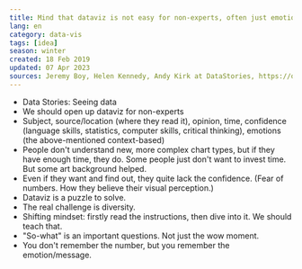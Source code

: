 ```yaml
---
title: Mind that dataviz is not easy for non-experts, often just emotions stick
lang: en
category: data-vis
tags: [idea]
season: winter
created: 18 Feb 2019
updated: 07 Apr 2023
sources: Jeremy Boy, Helen Kennedy, Andy Kirk at DataStories, https://open.spotify.com/episode/2xLli0qpJ6nHnehmoIbEoL
---
```


- Data Stories: Seeing data
- We should open up dataviz for non-experts
- Subject, source/location (where they read it), opinion, time, confidence (language skills, statistics, computer skills, critical thinking), emotions (the above-mentioned context-based)
- People don't understand new, more complex chart types, but if they have enough time, they do. Some people just don't want to invest time. But some art background helped.
- Even if they want and find out, they quite lack the confidence. (Fear of numbers. How they believe their visual perception.)
- Dataviz is a puzzle to solve.
- The real challenge is diversity.
- Shifting mindset: firstly read the instructions, then dive into it. We should teach that.
- "So-what" is an important questions. Not just the wow moment.
- You don't remember the number, but you remember the emotion/message.